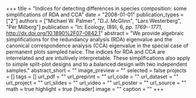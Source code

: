 +++
title = "Indices for detecting differences in species composition: some simplifications of RDA and CCA"
date = "2008-01-01"
publication_types = ["2"]
authors = ["Michael W. Palmer", "D.J. McGlinn", "Lars Westerberg", "Per Milberg"]
publication = "In: Ecology, (89), 6, _pp. 1769--1771_, http://dx.doi.org/10.1890%2F07-0842.1"
abstract = "We provide algebraic simplifications for the redundancy analysis (RDA) eigenvalue and the canonical correspondence analysis (CCA) eigenvalue in the special case of permanent plots sampled twice. The indices for RDA and CCA are interrelated and are intuitively interpretable. These simplifications also apply to simple split-plot designs and to a balanced design with two independent samples."
abstract_short = ""
image_preview = ""
selected = false
projects = []
tags = []
url_pdf = ""
url_preprint = ""
url_code = ""
url_dataset = ""
url_project = ""
url_slides = ""
url_video = ""
url_poster = ""
url_source = ""
math = true
highlight = true
[header]
image = ""
caption = ""
+++

